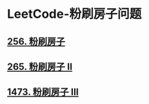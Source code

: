# LeetCode-粉刷房子问题

## [256. 粉刷房子](https://leetcode-cn.com/problems/paint-house)



## [265. 粉刷房子 II](https://leetcode-cn.com/problems/paint-house-ii)



## [1473. 粉刷房子 III](https://leetcode-cn.com/problems/paint-house-iii/)

